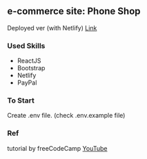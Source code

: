 ## e-commerce site: Phone Shop

Deployed ver (with Netlify) [Link](https://react-practice-phone-store.netlify.com/)

### Used Skills

- ReactJS
- Bootstrap
- Netlify
- PayPal

### To Start

Create .env file. (check .env.example file)

### Ref

tutorial by freeCodeCamp [YouTube](https://www.youtube.com/watch?v=wPQ1-33teR4)
